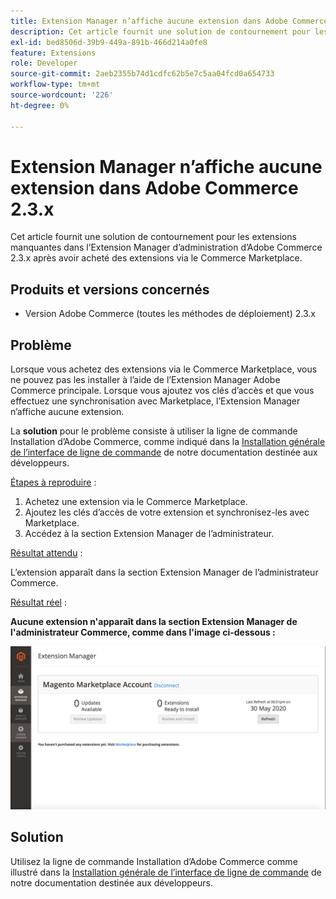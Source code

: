 ```yaml
---
title: Extension Manager n’affiche aucune extension dans Adobe Commerce 2.3.x
description: Cet article fournit une solution de contournement pour les extensions manquantes dans l’Extension Manager d’administration d’Adobe Commerce 2.3.x après avoir acheté des extensions via le Commerce Marketplace.
exl-id: bed8506d-39b9-449a-891b-466d214a0fe8
feature: Extensions
role: Developer
source-git-commit: 2aeb2355b74d1cdfc62b5e7c5aa04fcd0a654733
workflow-type: tm+mt
source-wordcount: '226'
ht-degree: 0%

---
```


# Extension Manager n’affiche aucune extension dans Adobe Commerce 2.3.x

Cet article fournit une solution de contournement pour les extensions manquantes dans l’Extension Manager d’administration d’Adobe Commerce 2.3.x après avoir acheté des extensions via le Commerce Marketplace.

## Produits et versions concernés

* Version Adobe Commerce (toutes les méthodes de déploiement) 2.3.x

## Problème

Lorsque vous achetez des extensions via le Commerce Marketplace, vous ne pouvez pas les installer à l’aide de l’Extension Manager Adobe Commerce principale. Lorsque vous ajoutez vos clés d’accès et que vous effectuez une synchronisation avec Marketplace, l’Extension Manager n’affiche aucune extension.

La **solution** pour le problème consiste à utiliser la ligne de commande Installation d’Adobe Commerce, comme indiqué dans la [Installation générale de l’interface de ligne de commande](https://experienceleague.adobe.com/fr/docs/commerce-operations/installation-guide/tutorials/extensions) de notre documentation destinée aux développeurs.

<u>Étapes à reproduire</u> :

1. Achetez une extension via le Commerce Marketplace.
1. Ajoutez les clés d’accès de votre extension et synchronisez-les avec Marketplace.
1. Accédez à la section Extension Manager de l’administrateur.

<u>Résultat attendu</u> :

L’extension apparaît dans la section Extension Manager de l’administrateur Commerce.

<u>Résultat réel</u> :

**Aucune extension n&#39;apparaît dans la section Extension Manager de l&#39;administrateur Commerce, comme dans l&#39;image ci-dessous :**


![KB-607_Image_1.png](assets/KB-607_Image_1.png)

## Solution

Utilisez la ligne de commande Installation d’Adobe Commerce comme illustré dans la [Installation générale de l’interface de ligne de commande](https://experienceleague.adobe.com/fr/docs/commerce-operations/installation-guide/tutorials/extensions) de notre documentation destinée aux développeurs.
